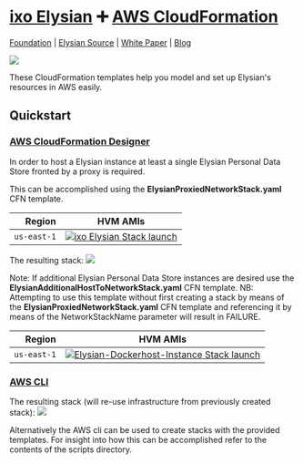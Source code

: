 # [ixo Elysian][website-url] :heavy_plus_sign: [AWS CloudFormation](https://aws.amazon.com/cloudformation/)

[Foundation][website-url]
|
[Elysian Source](https://github.com/ixofoundation/ixo-pds)
|
[White Paper](https://medium.com/ixo-blog/elysian-release-7279ee9c49bc)
|
[Blog](https://medium.com/ixo-blog)

[![][ixo-logo]][website-url]

These CloudFormation templates help you model and set up Elysian's
resources in AWS easily.

## Quickstart

###  [AWS CloudFormation Designer](https://console.aws.amazon.com/cloudformation/designer/home)

In order to host a Elysian instance at least a single Elysian Personal Data Store fronted by a proxy is required.

This can be accomplished using the <B>ElysianProxiedNetworkStack.yaml</B> CFN template.

| Region            | HVM AMIs                                                                                 |
| ----------------: | ---------------------------------------------------------------------------------------- |
| `us-east-1`       | [![ixo Elysian Stack launch][stack-badge]][us-east-1-CREATE-ElysianProxiedNetworkStack-with-S3-url]      |

The resulting stack:
![][ElysianProxiedNetworkStack-diagram-S3-url]

Note: If additional Elysian Personal Data Store instances are desired use the <B>ElysianAdditionalHostToNetworkStack.yaml</B> CFN template.
NB: Attempting to use this template without first creating a stack by means of the <B>ElysianProxiedNetworkStack.yaml</B> CFN template and referencing it by means of the NetworkStackName parameter will result in FAILURE.

| Region            | HVM AMIs                                                                                 |
| ----------------: | ---------------------------------------------------------------------------------------- |
| `us-east-1`       | [![Elysian-Dockerhost-Instance Stack launch][stack-badge]][us-east-1-CREATE-ElysianAdditionalHostToNetworkStack-WITH-S3-url]      |

###  [AWS CLI](https://aws.amazon.com/cli)

The resulting stack (will re-use infrastructure from previously created stack):
![][ElysianAdditionalHostToNetworkStack-diagram-S3-url]

Alternatively the AWS cli can be used to create stacks with the provided templates. For insight into how this can be accomplished refer to the contents of the scripts directory.

[ixo-logo]: https://ixo.foundation/wp-content/uploads/2018/01/ixo-Cyan@2x.png

[website-url]: https://ixo.foundation

[ElysianProxiedNetworkStack-diagram-S3-url]: https://s3.amazonaws.com/ixo-elysian-cfn-templates/ElysianProxiedNetworkStack-diagram.png

[us-east-1-CREATE-ElysianProxiedNetworkStack-with-S3-url]: https://console.aws.amazon.com/cloudformation/home?region=us-east-1#/stacks/new?stackName=Elysian-Proxied-Network-Stack&templateURL=https://s3.amazonaws.com/ixo-elysian-cfn-templates/ElysianProxiedNetworkStack.yaml

[ElysianAdditionalHostToNetworkStack-diagram-S3-url]: https://s3.amazonaws.com/ixo-elysian-cfn-templates/Additional-Host-To-Network-Stack-diagram.png

[us-east-1-CREATE-ElysianAdditionalHostToNetworkStack-WITH-S3-url]: https://console.aws.amazon.com/cloudformation/home?region=us-east-1#/stacks/new?stackName=Elysian-Additional-Host-To-Network-Stack&templateURL=https://s3.amazonaws.com/ixo-elysian-cfn-templates/ElysianAdditionalHostToNetworkStack.yaml

[stack-badge]: https://s3.amazonaws.com/cloudformation-examples/cloudformation-launch-stack.png
